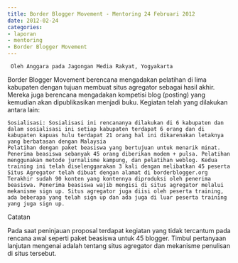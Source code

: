```yaml
---
title: Border Blogger Movement - Mentoring 24 Februari 2012
date: 2012-02-24
categories:
- laporan
- mentoring
- Border Blogger Movement
---
```


     Oleh Anggara pada Jagongan Media Rakyat, Yogyakarta

Border Blogger Movement berencana mengadakan pelatihan di lima kabupaten dengan tujuan membuat situs agregator sebagai hasil akhir. Mereka juga berencana mengadakan kompetisi blog (posting) yang kemudian akan dipublikasikan menjadi buku. Kegiatan telah yang dilakukan antara lain:

    Sosialisasi: Sosialisasi ini rencananya dilakukan di 6 kabupaten dan dalam sosialisasi ini setiap kabupaten terdapat 6 orang dan di kabupaten kapuas hulu terdapat 21 orang hal ini dikarenakan letaknya yang berbatasan dengan Malaysia
    Pelatihan dengan paket beasiswa yang bertujuan untuk menarik minat. Penerima beasiswa sebanyak 45 orang diberikan modem + pulsa. Pelatihan menggunakan metode jurnalisme kampung, dan pelatihan weblog. Kedua training ini telah diselenggarakan 3 kali dengan melibatkan 45 peserta
    Situs Agregator telah dibuat dengan alamat di borderblogger.org
    Terakhir sudah 90 konten yang kontennya diproduksi oleh penerima beasiswa. Penerima beasiswa wajib mengisi di situs agregator melalui mekanisme sign up. Situs agregator juga diisi oleh peserta training, ada beberapa yang telah sign up dan ada juga di luar peserta training yang juga sign up. 

Catatan

Pada saat peninjauan proposal terdapat kegiatan yang tidak tercantum pada rencana awal seperti paket beasiswa untuk 45 blogger. Timbul pertanyaan lanjutan mengenai adalah tentang situs agregator dan mekanisme penulisan di situs tersebut. 
